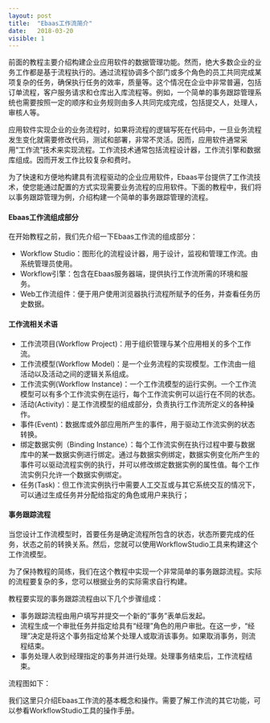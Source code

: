 ```yaml
---
layout: post
title:  "Ebaas工作流简介"
date:   2018-03-20
visible: 1
---
```


前面的教程主要介绍构建企业应用软件的数据管理功能。然而，绝大多数企业的业务工作都是基于流程执行的。通过流程协调多个部门或多个角色的员工共同完成某项复杂的任务，确保执行任务的效率，质量等。这个情况在企业中非常普遍，包括订单流程，客户服务请求和仓库出入库流程等。例如，一个简单的事务跟踪管理系统也需要按照一定的顺序和业务规则由多人共同完成完成，包括提交人，处理人，审核人等。

应用软件实现企业的业务流程时，如果将流程的逻辑写死在代码中，一旦业务流程发生变化就需要修改代码，测试和部署，非常不灵活。因而，应用软件通常采用“工作流”技术来实现流程。工作流技术通常包括流程设计器，工作流引擎和数据库组成。因而开发工作比较复杂和费时。

为了快速和方便地构建具有流程驱动的企业应用软件，Ebaas平台提供了工作流技术，使您能通过配置的方式实现需要业务流程的应用软件。下面的教程中，我们将以事务跟踪管理为例，介绍构建一个简单的事务跟踪管理的流程。

#### Ebaas工作流组成部分

在开始教程之前，我们先介绍一下Ebaas工作流的组成部分：

* Workflow Studio：图形化的流程设计器，用于设计，监视和管理工作流。由系统管理员使用。
* Workflow引擎：包含在Ebaas服务器端，提供执行工作流所需的环境和服务。
* Web工作流组件：便于用户使用浏览器执行流程所赋予的任务，并查看任务历史数据。

#### 工作流相关术语

* 工作流项目(Workflow Project)：用于组织管理与某个应用相关的多个工作流。
* 工作流模型(Workflow Model)：是一个业务流程的实现模型。工作流由一组活动以及活动之间的逻辑关系组成。
* 工作流实例(Workflow Instance)：一个工作流模型的运行实例。一个工作流模型可以有多个工作流实例在运行，每个工作流实例可以运行在不同的状态。
* 活动(Activity)：是工作流模型的组成部分，负责执行工作流所定义的各种操作。
* 事件(Event)：数据库或外部应用所产生的事件，用于驱动工作流实例的状态转换。
* 绑定数据实例（Binding Instance）：每个工作流实例在执行过程中要与数据库中的某一数据实例进行绑定。通过与数据实例绑定，数据实例变化所产生的事件可以驱动流程实例的执行，并可以修改绑定数据实例的属性值。每个工作流实例只允许一个数据实例绑定。
* 任务(Task)：但工作流实例执行中需要人工交互或与其它系统交互的情况下，可以通过生成任务并分配给指定的角色或用户来执行；

#### 事务跟踪流程

当您设计工作流模型时，首要任务是确定流程所包含的状态，状态所要完成的任务，状态之前的转换关系。然后，您就可以使用WorkflowStudio工具来构建这个工作流模型。

为了保持教程的简练，我们在这个教程中实现一个非常简单的事务跟踪流程。实际的流程要复杂的多，您可以根据业务的实际需求自行构建。

教程要实现的事务跟踪流程由以下几个步骤组成：

* 事务跟踪流程由用户填写并提交一个新的“事务”表单后发起。
* 流程生成一个审批任务并指定给具有“经理”角色的用户审批。在这一步，“经理”决定是将这个事务指定给某个处理人或取消该事务。如果取消事务，则流程结束。
* 事务处理人收到经理指定的事务并进行处理。处理事务结束后，工作流程结束。

流程图如下：

我们这里只介绍Ebaas工作流的基本概念和操作。需要了解工作流的其它功能，可以参看WorkflowStudio工具的操作手册。


